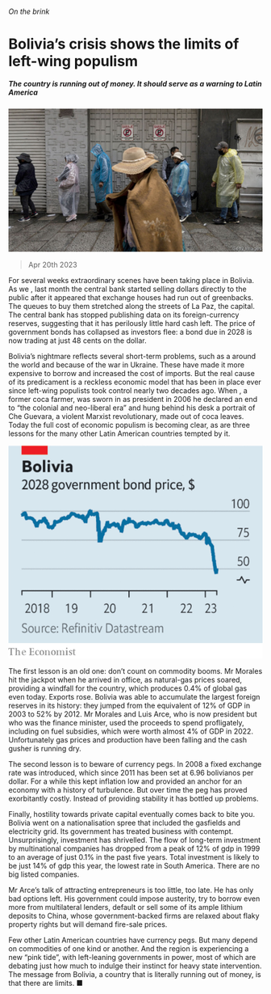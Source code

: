 ###### On the brink

# Bolivia’s crisis shows the limits of left-wing populism 

##### The country is running out of money. It should serve as a warning to Latin America 

![image](images/20230422_LDP503.jpg) 

> Apr 20th 2023 

For several weeks extraordinary scenes have been taking place in Bolivia. As we , last month the central bank started selling dollars directly to the public after it appeared that exchange houses had run out of greenbacks. The queues to buy them stretched along the streets of La Paz, the capital. The central bank has stopped publishing data on its foreign-currency reserves, suggesting that it has perilously little hard cash left. The price of government bonds has collapsed as investors flee: a bond due in 2028 is now trading at just 48 cents on the dollar.

Bolivia’s nightmare reflects several short-term problems, such as a  around the world and  because of the war in Ukraine. These have made it more expensive to borrow and increased the cost of imports. But the real cause of its predicament is a reckless economic model that has been in place ever since left-wing populists took control nearly two decades ago. When , a former coca farmer, was sworn in as president in 2006 he declared an end to “the colonial and neo-liberal era” and hung behind his desk a portrait of Che Guevara, a violent Marxist revolutionary, made out of coca leaves. Today the full cost of economic populism is becoming clear, as are three lessons for the many other Latin American countries tempted by it.

![image](images/20230422_LDC800.png) 


The first lesson is an old one: don’t count on commodity booms. Mr Morales hit the jackpot when he arrived in office, as natural-gas prices soared, providing a windfall for the country, which produces 0.4% of global gas even today. Exports rose. Bolivia was able to accumulate the largest foreign reserves in its history: they jumped from the equivalent of 12% of GDP in 2003 to 52% by 2012. Mr Morales and Luis Arce, who is now president but who was the finance minister, used the proceeds to spend profligately, including on fuel subsidies, which were worth almost 4% of GDP in 2022. Unfortunately gas prices and production have been falling and the cash gusher is running dry. 

The second lesson is to beware of currency pegs. In 2008 a fixed exchange rate was introduced, which since 2011 has been set at 6.96 bolivianos per dollar. For a while this kept inflation low and provided an anchor for an economy with a history of turbulence. But over time the peg has proved exorbitantly costly. Instead of providing stability it has bottled up problems. 

Finally, hostility towards private capital eventually comes back to bite you. Bolivia went on a nationalisation spree that included the gasfields and electricity grid. Its government has treated business with contempt. Unsurprisingly, investment has shrivelled. The flow of long-term investment by multinational companies has dropped from a peak of 12% of gdp in 1999 to an average of just 0.1% in the past five years. Total investment is likely to be just 14% of gdp this year, the lowest rate in South America. There are no big listed companies.

Mr Arce’s talk of attracting entrepreneurs is too little, too late. He has only bad options left. His government could impose austerity, try to borrow even more from multilateral lenders, default or sell some of its ample lithium deposits to China, whose government-backed firms are relaxed about flaky property rights but will demand fire-sale prices. 

Few other Latin American countries have currency pegs. But many depend on commodities of one kind or another. And the region is experiencing a new “pink tide”, with left-leaning governments in power, most of which are debating just how much to indulge their instinct for heavy state intervention. The message from Bolivia, a country that is literally running out of money, is that there are limits. ■

